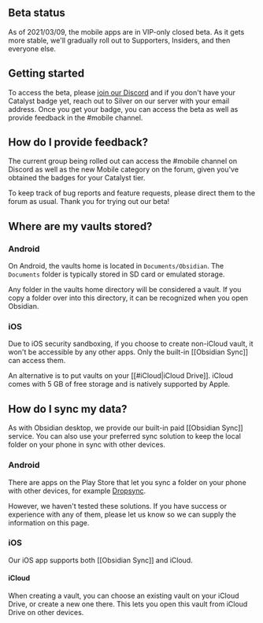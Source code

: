 ## Beta status

As of 2021/03/09, the mobile apps are in VIP-only closed beta. As it gets more stable, we'll gradually roll out to Supporters, Insiders, and then everyone else.

## Getting started

To access the beta, please [join our Discord](https://discord.gg/veuWUTm) and if you don't have your Catalyst badge yet, reach out to Silver on our server with your email address. Once you get your badge, you can access the beta as well as provide feedback in the #mobile channel.

## How do I provide feedback?

The current group being rolled out can access the #mobile channel on Discord as well as the new Mobile category on the forum, given you've obtained the badges for your Catalyst tier.

To keep track of bug reports and feature requests, please direct them to the forum as usual. Thank you for trying out our beta!

## Where are my vaults stored?

### Android

On Android, the vaults home is located in `Documents/Obsidian`. The `Documents` folder is typically stored in SD card or emulated storage.

Any folder in the vaults home directory will be considered a vault. If you copy a folder over into this directory, it can be recognized when you open Obsidian.

### iOS

Due to iOS security sandboxing, if you choose to create non-iCloud vault, it won't be accessible by any other apps. Only the built-in [[Obsidian Sync]] can access them.

An alternative is to put vaults on your [[#iCloud|iCloud Drive]]. iCloud comes with 5 GB of free storage and is natively supported by Apple.

## How do I sync my data?

As with Obsidian desktop, we provide our built-in paid [[Obsidian Sync]] service. You can also use your preferred sync solution to keep the local folder on your phone in sync with other devices.

### Android

There are apps on the Play Store that let you sync a folder on your phone with other devices, for example [Dropsync](https://play.google.com/store/apps/details?id=com.ttxapps.dropsync&hl=en&gl=US).

However, we haven't tested these solutions. If you have success or experience with any of them, please let us know so we can supply the information on this page.

### iOS

Our iOS app supports both [[Obsidian Sync]] and iCloud.

#### iCloud

When creating a vault, you can choose an existing vault on your iCloud Drive, or create a new one there. This lets you open this vault from iCloud Drive on other devices.